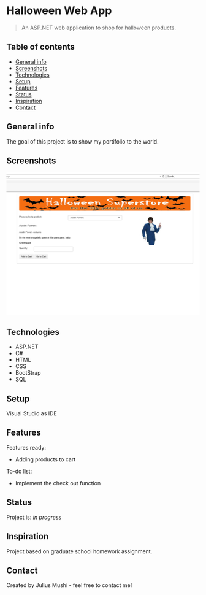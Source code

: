 # Halloween Web App
> An ASP.NET web application to shop for halloween products.

## Table of contents
* [General info](#general-info)
* [Screenshots](#screenshots)
* [Technologies](#technologies)
* [Setup](#setup)
* [Features](#features)
* [Status](#status)
* [Inspiration](#inspiration)
* [Contact](#contact)

## General info
The goal of this project is to show my portifolio to the world.

## Screenshots
![halloween](./halloween.png)

## Technologies
* ASP.NET
* C#
* HTML
* CSS
* BootStrap
* SQL


## Setup
Visual Studio as IDE

## Features
Features ready:
* Adding products to cart

To-do list:
* Implement the check out function

## Status
Project is: _in progress_

## Inspiration
Project based on graduate school homework assignment.

## Contact
Created by Julius Mushi - feel free to contact me!
